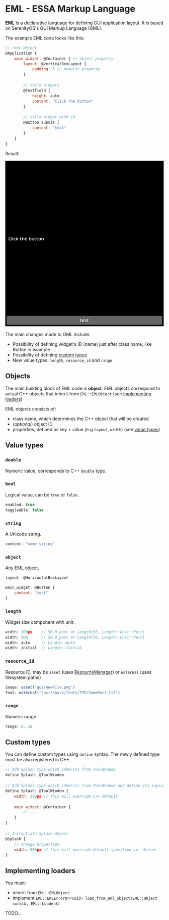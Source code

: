 # EML - ESSA Markup Language

**EML** is a declarative language for defining GUI application layout. It is based on SerenityOS's GUI Markup Language (GML).

The example EML code looks like this:

```qml
// root object
@Application {
    main_widget: @Container { // object property
        layout: @VerticalBoxLayout {
            padding: 5 // numeric property
        }

        // child widgets
        @Textfield {
            height: auto
            content: "Click the button"
        }

        // child widget with id
        @Button submit {
            content: "test"
        }
    }
}
```

Result:

![result](./eml-example.png)

The main changes made to GML include:
* Possibility of defining widget's ID (name) just after class name, like Button in example
* Possibility of defining [custom types](#custom-types)
* New value types: `length`, `resource_id` and `range`

## Objects

The main building block of EML code is **object**. EML objects correspond to actual C++ objects that inherit from `EML::EMLObject` (see [implementing loaders]())

EML objects consists of:
* class name, which determines the C++ object that will be created 
* (*optional*) object ID
* properties, defined as key + value (e.g `layout`, `width`) (see [value types](#value-types))

## Value types

### `double`
Numeric value, corresponds to C++ `double` type.

### `bool`
Logical value, can be `true` or `false`.

```qml
enabled: true
toggleable: false
```

### `string`
A Unicode string.

```qml
content: "some string"
```

### `object`
Any EML object.

```qml
layout: @HorizontalBoxLayout
```

```qml
main_widget: @Button {
    content: "test"
}
```

### `length`
Widget size component with unit.

```qml
width: 100px    // 50.0_perc or Length{50, Length::Unit::Perc}
width: 50%      // 50.0_perc or Length{50, Length::Unit::Perc}
width: auto     // Length::Auto
width: initial  // Length::Initial
```

### `resource_id`
Resource ID, may be `asset` (uses [ResourceManager](../ResourceManager.md)) or `external` (uses filesystem paths)

```qml
image: asset("gui/newFile.png")
font: external("/usr/share/fonts/TTF/SomeFont.ttf")
```

### `range`
Numeric range

```qml
range: 0..10
```

## Custom types

You can define custom types using `define` syntax. The newly defined type must be also registered in C++.

```qml
// Add Splash type which inherits from ToolWindow
define Splash: @ToolWindow

// Add Splash type which inherits from ToolWindow and define its layout, the C++ Splash class must still be registered
define Splash: @ToolWindow {
    width: 300px // this will override C++ default

    main_widget: @Container {
        // ...
    }
}

// Instantiate Splash object
@Splash {
    // change properties
    width: 500px // this will override default specified in `define`
}
```

## Implementing loaders

You must:
* inherit from `EML::EMLObject`
* implement `EML::EMLErrorOr<void> load_from_eml_object(EML::Object const&, EML::Loader&)`

TODO...
